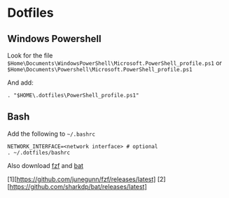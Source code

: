 # Dotfiles

## Windows Powershell

Look for the file 
`$Home\Documents\WindowsPowerShell\Microsoft.PowerShell_profile.ps1` or 
`$Home\Documents\Powershell\Microsoft.PowerShell_profile.ps1`

And add:

```
. "$HOME\.dotfiles\PowerShell_profile.ps1"
```

## Bash

Add the following to `~/.bashrc`

```
NETWORK_INTERFACE=<network interface> # optional
. ~/.dotfiles/bashrc
```

Also download [fzf](1) and [bat](2)

[1][https://github.com/junegunn/fzf/releases/latest]
[2][https://github.com/sharkdp/bat/releases/latest]

